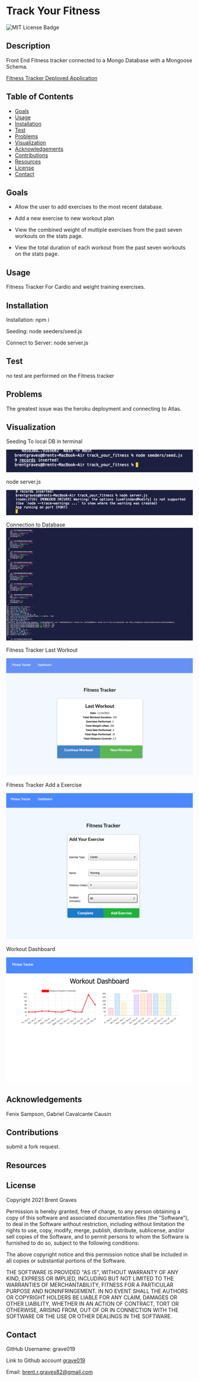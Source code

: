 # Track Your Fitness

  ![MIT License Badge](https://img.shields.io/badge/License-MIT-yellow.svg)

  ## Description

  Front End Fitness tracker connected to a Mongo Database with a Mongoose Schema.
  
 [Fitness Tracker Deployed Application](https://thawing-lowlands-12191.herokuapp.com/stats)

  ## Table of Contents
  
  * [Goals](#goals)
  * [Usage](#usage) 
  * [Installation](#installation)  
  * [Test](#test)
  * [Problems](#problems)
  * [Visualization](#visualization)
  * [Acknowledgements](#acknowledgements)
  * [Contributions](#contributions)
  * [Resources](#resources)
  * [License](#license) 
  * [Contact](#contact) 
  
  ## Goals

* Allow the user to add exercises to the most recent database. 
  
* Add a new exercise to new workout plan 
  
* View the combined weight of mutliple exercises from the past seven workouts on the stats page. 
  
*  View the total duration of each workout from the past seven workouts on the stats page.

  ## Usage

  Fitness Tracker For Cardio and weight training exercises.

  ## Installation
  
  Installation: npm i

  Seeding: node seeders/seed.js

  Connect to Server: node server.js

  ## Test

  no test are performed on the Fitness tracker

  ## Problems

  The greatest issue was the heroku deployment and connecting to Atlas.

  ## Visualization

Seeding To local DB in terminal

 ![Seeding](public/assets/images/Screen%20Shot%202021-11-14%20at%204.11.49%20PM.png)

node server.js

 ![node server.js](public/assets/images/Screen%20Shot%202021-11-14%20at%204.12.12%20PM.png)

Connection to Database 
 ![insertion to db](public/assets/images/Screen%20Shot%202021-11-14%20at%205.06.06%20PM.png)

Fitness Tracker Last Workout

 ![Fitness Tracker](public/assets/images/Screen%20Shot%202021-11-16%20at%207.16.54%20PM.png)

Fitness Tracker Add a Exercise

![Add A Exercise](public/assets/images/Screen%20Shot%202021-11-16%20at%207.19.03%20PM.png)

Workout Dashboard

![Workout Dashboard](public/assets/images/Screen%20Shot%202021-11-16%20at%207.19.34%20PM.png)

  ## Acknowledgements

  Fenix Sampson, Gabriel Cavalcante Causin

  ## Contributions

  submit a fork request.

  ## Resources
 
  ## License

  Copyright 2021 Brent Graves

  Permission is hereby granted, free of charge, to any person obtaining a copy of this software and associated documentation files (the "Software"), to deal in the Software without restriction, including without limitation the rights to use, copy, modify, merge, publish, distribute, sublicense, and/or sell copies of the Software, and to permit persons to whom the Software is furnished to do so, subject to the following conditions:
  
  The above copyright notice and this permission notice shall be included in all copies or substantial portions of the Software.
  
  THE SOFTWARE IS PROVIDED "AS IS", WITHOUT WARRANTY OF ANY KIND, EXPRESS OR IMPLIED, INCLUDING BUT NOT LIMITED TO THE WARRANTIES OF MERCHANTABILITY, FITNESS FOR A PARTICULAR PURPOSE AND NONINFRINGEMENT. IN NO EVENT SHALL THE AUTHORS OR COPYRIGHT HOLDERS BE LIABLE FOR ANY CLAIM, DAMAGES OR OTHER LIABILITY, WHETHER IN AN ACTION OF CONTRACT, TORT OR OTHERWISE, ARISING FROM, OUT OF OR IN CONNECTION WITH THE SOFTWARE OR THE USE OR OTHER DEALINGS IN THE SOFTWARE.

  ## Contact
  
  GitHub Username: grave019 
 
  Link to Github account [grave019](https://github.com/grave019)

  Email: brent.r.graves82@gmail.com
